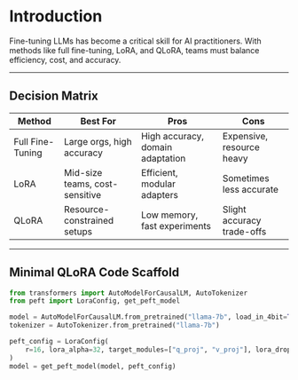 # Introduction

Fine-tuning LLMs has become a critical skill for AI practitioners. With methods like full fine-tuning, LoRA, and QLoRA, teams must balance efficiency, cost, and accuracy.

---

## Decision Matrix

| Method            | Best For                     | Pros                    | Cons                   |
|-------------------|------------------------------|-------------------------|------------------------|
| Full Fine-Tuning  | Large orgs, high accuracy    | High accuracy, domain adaptation | Expensive, resource heavy |
| LoRA              | Mid-size teams, cost-sensitive | Efficient, modular adapters | Sometimes less accurate |
| QLoRA             | Resource-constrained setups  | Low memory, fast experiments | Slight accuracy trade-offs |

---

## Minimal QLoRA Code Scaffold

```python
from transformers import AutoModelForCausalLM, AutoTokenizer
from peft import LoraConfig, get_peft_model

model = AutoModelForCausalLM.from_pretrained("llama-7b", load_in_4bit=True)
tokenizer = AutoTokenizer.from_pretrained("llama-7b")

peft_config = LoraConfig(
    r=16, lora_alpha=32, target_modules=["q_proj", "v_proj"], lora_dropout=0.05
)
model = get_peft_model(model, peft_config)
